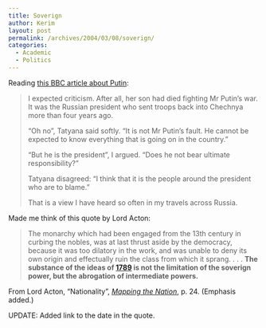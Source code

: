 ```yaml
---
title: Soverign
author: Kerim
layout: post
permalink: /archives/2004/03/08/soverign/
categories:
  - Academic
  - Politics
---
```

Reading <a href="http://news.bbc.co.uk/1/hi/programmes/from_our_own_correspondent/3533057.stm" onclick="_gaq.push(['_trackEvent', 'outbound-article', 'http://news.bbc.co.uk/1/hi/programmes/from_our_own_correspondent/3533057.stm', 'this BBC article about Putin']);" >this BBC article about Putin</a>:

> I expected criticism. After all, her son had died fighting Mr Putin&#8217;s war. It was the Russian president who sent troops back into Chechnya more than four years ago.
> 
> &#8220;Oh no&#8221;, Tatyana said softly. &#8220;It is not Mr Putin&#8217;s fault. He cannot be expected to know everything that is going on in the country.&#8221;
> 
> &#8220;But he is the president&#8221;, I argued. &#8220;Does he not bear ultimate responsibility?&#8221;
> 
> Tatyana disagreed: &#8220;I think that it is the people around the president who are to blame.&#8221;
> 
> That is a view I have heard so often in my travels across Russia.

Made me think of this quote by Lord Acton:

> The monarchy which had been engaged from the 13th century in curbing the nobles, was at last thrust aside by the democracy, because it was too dilatory in the work, and was unable to deny its own origin and effectually ruin the class from which it sprang. . . . **The substance of the ideas of <a href="http://en.wikipedia.org/wiki/French_Revolution" onclick="_gaq.push(['_trackEvent', 'outbound-article', 'http://en.wikipedia.org/wiki/French_Revolution', '1789']);" >1789</a> is not the limitation of the soverign power, but the abrogation of intermediate powers.** 

From Lord Acton, &#8220;Nationality&#8221;, <a href="http://www.versobooks.com/books/ab/b-titles/balakrishnan_map_nation.shtml" onclick="_gaq.push(['_trackEvent', 'outbound-article', 'http://www.versobooks.com/books/ab/b-titles/balakrishnan_map_nation.shtml', 'Mapping the Nation']);" ><em>Mapping the Nation</em></a>, p. 24. (Emphasis added.)

UPDATE: Added link to the date in the quote.

